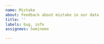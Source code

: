 ```yaml
---
name: Mistake
about: Feedback about mistake in our data
title: ''
labels: bug, info
assignees: Sominemo

---
```




